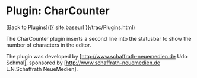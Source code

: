 # Plugin: CharCounter

[Back to Plugins]({{ site.baseurl }}/trac/Plugins.html)

The CharCounter plugin inserts a second line into the statusbar to show the number of characters in the editor.

The plugin was developed by [http://www.schaffrath-neuemedien.de Udo Schmal], sponsored by [http://www.schaffrath-neuemedien.de L.N.Schaffrath NeueMedien].
